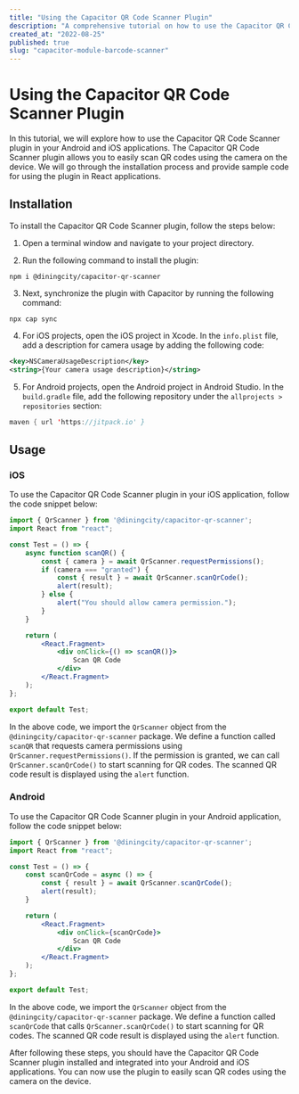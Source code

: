 ```yaml
---
title: "Using the Capacitor QR Code Scanner Plugin"
description: "A comprehensive tutorial on how to use the Capacitor QR Code Scanner plugin in your Android and iOS applications"
created_at: "2022-08-25"
published: true
slug: "capacitor-module-barcode-scanner"
---
```


# Using the Capacitor QR Code Scanner Plugin

In this tutorial, we will explore how to use the Capacitor QR Code Scanner plugin in your Android and iOS applications. The Capacitor QR Code Scanner plugin allows you to easily scan QR codes using the camera on the device. We will go through the installation process and provide sample code for using the plugin in React applications.

## Installation

To install the Capacitor QR Code Scanner plugin, follow the steps below:

1. Open a terminal window and navigate to your project directory.

2. Run the following command to install the plugin:

```shell
npm i @diningcity/capacitor-qr-scanner
```

3. Next, synchronize the plugin with Capacitor by running the following command:

```shell
npx cap sync
```

4. For iOS projects, open the iOS project in Xcode. In the `info.plist` file, add a description for camera usage by adding the following code:

```xml
<key>NSCameraUsageDescription</key>
<string>{Your camera usage description}</string>
```

5. For Android projects, open the Android project in Android Studio. In the `build.gradle` file, add the following repository under the `allprojects > repositories` section:

```java
maven { url 'https://jitpack.io' }
```

## Usage

### iOS

To use the Capacitor QR Code Scanner plugin in your iOS application, follow the code snippet below:

```jsx
import { QrScanner } from '@diningcity/capacitor-qr-scanner';
import React from "react";

const Test = () => {
    async function scanQR() {
        const { camera } = await QrScanner.requestPermissions();
        if (camera === "granted") {
            const { result } = await QrScanner.scanQrCode();
            alert(result);
        } else {
            alert("You should allow camera permission.");
        }
    }

    return (
        <React.Fragment>
            <div onClick={() => scanQR()}>
                Scan QR Code
            </div>
        </React.Fragment>
    );
};

export default Test;
```

In the above code, we import the `QrScanner` object from the `@diningcity/capacitor-qr-scanner` package. We define a function called `scanQR` that requests camera permissions using `QrScanner.requestPermissions()`. If the permission is granted, we can call `QrScanner.scanQrCode()` to start scanning for QR codes. The scanned QR code result is displayed using the `alert` function.

### Android

To use the Capacitor QR Code Scanner plugin in your Android application, follow the code snippet below:

```jsx
import { QrScanner } from '@diningcity/capacitor-qr-scanner';
import React from "react";

const Test = () => {
    const scanQrCode = async () => {
        const { result } = await QrScanner.scanQrCode();
        alert(result);
    }

    return (
        <React.Fragment>
            <div onClick={scanQrCode}>
                Scan QR Code
            </div>
        </React.Fragment>
    );
};

export default Test;
```

In the above code, we import the `QrScanner` object from the `@diningcity/capacitor-qr-scanner` package. We define a function called `scanQrCode` that calls `QrScanner.scanQrCode()` to start scanning for QR codes. The scanned QR code result is displayed using the `alert` function.

After following these steps, you should have the Capacitor QR Code Scanner plugin installed and integrated into your Android and iOS applications. You can now use the plugin to easily scan QR codes using the camera on the device.